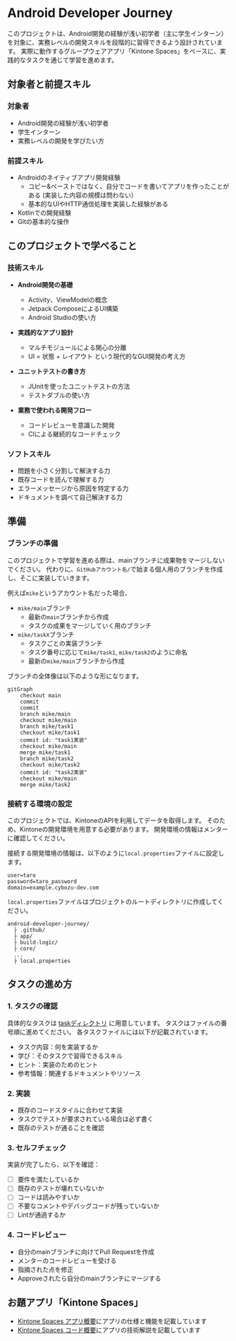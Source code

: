 # Android Developer Journey

このプロジェクトは、Android開発の経験が浅い初学者（主に学生インターン）を対象に、実務レベルの開発スキルを段階的に習得できるよう設計されています。
実際に動作するグループウェアアプリ「Kintone Spaces」をベースに、実践的なタスクを通じて学習を進めます。

## 対象者と前提スキル

### 対象者
- Android開発の経験が浅い初学者
- 学生インターン
- 実務レベルの開発を学びたい方

### 前提スキル
- Androidのネイティブアプリ開発経験
   - コピー&ペーストではなく、自分でコードを書いてアプリを作ったことがある (実装した内容の規模は問わない）
   - 基本的なUIやHTTP通信処理を実装した経験がある
- Kotlinでの開発経験
- Gitの基本的な操作

## このプロジェクトで学べること

### 技術スキル
- **Android開発の基礎**
   - Activity、ViewModelの概念
   - Jetpack ComposeによるUI構築
   - Android Studioの使い方

- **実践的なアプリ設計**
   - マルチモジュールによる関心の分離
   - UI = 状態 + レイアウト という現代的なGUI開発の考え方

- **ユニットテストの書き方**
   - JUnitを使ったユニットテストの方法
   - テストダブルの使い方

- **業務で使われる開発フロー**
   - コードレビューを意識した開発
   - CIによる継続的なコードチェック

### ソフトスキル
- 問題を小さく分割して解決する力
- 既存コードを読んで理解する力
- エラーメッセージから原因を特定する力
- ドキュメントを調べて自己解決する力

## 準備

### ブランチの準備
このプロジェクトで学習を進める際は、mainブランチに成果物をマージしないでください。
代わりに、`GitHubアカウント名/`で始まる個人用のブランチを作成し、そこに実装していきます。

例えば`mike`というアカウント名だった場合、
- `mike/main`ブランチ
   - 最新の`main`ブランチから作成
   - タスクの成果をマージしていく用のブランチ
- `mike/taskX`ブランチ
   - タスクごとの実装ブランチ
   - タスク番号に応じて`mike/task1`, `mike/task2`のように命名
   - 最新の`mike/main`ブランチから作成

ブランチの全体像は以下のような形になります。

```mermaid
gitGraph
    checkout main
    commit
    commit
    branch mike/main
    checkout mike/main
    branch mike/task1
    checkout mike/task1
    commit id: "task1実装"
    checkout mike/main
    merge mike/task1
    branch mike/task2
    checkout mike/task2
    commit id: "task2実装"
    checkout mike/main
    merge mike/task2
```

### 接続する環境の設定
このプロジェクトでは、KintoneのAPIを利用してデータを取得します。
そのため、Kintoneの開発環境を用意する必要があります。
開発環境の情報はメンターに確認してください。

接続する開発環境の情報は、以下のように`local.properties`ファイルに設定します。

```properties
user=taro
password=taro_password
domain=example.cybozu-dev.com
```

`local.properties`ファイルはプロジェクトのルートディレクトリに作成してください。

```
android-developer-journey/
  ├ .github/
  ├ app/
  ├ build-logic/
  ├ core/
  ...
  ├ local.properties
```

## タスクの進め方

### 1. タスクの確認
具体的なタスクは [taskディレクトリ](./task) に用意しています。
タスクはファイルの番号順に進めてください。
各タスクファイルには以下が記載されています。

- タスク内容：何を実装するか
- 学び：そのタスクで習得できるスキル
- ヒント：実装のためのヒント
- 参考情報：関連するドキュメントやリソース

### 2. 実装
- 既存のコードスタイルに合わせて実装
- タスクでテストが要求されている場合は必ず書く
- 既存のテストが通ることを確認

### 3. セルフチェック
実装が完了したら、以下を確認：
- [ ] 要件を満たしているか
- [ ] 既存のテストが壊れていないか
- [ ] コードは読みやすいか
- [ ] 不要なコメントやデバッグコードが残っていないか
- [ ] Lintが通過するか

### 4. コードレビュー
- 自分のmainブランチに向けてPull Requestを作成
- メンターのコードレビューを受ける
- 指摘された点を修正
- Approveされたら自分のmainブランチにマージする

## お題アプリ「Kintone Spaces」
- [Kintone Spaces アプリ概要](docs/app_overview.md)にアプリの仕様と機能を記載しています
- [Kintone Spaces コード概要](docs/code_overview.md)にアプリの技術解説を記載しています
